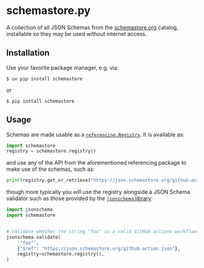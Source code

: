 # schemastore.py

A collection of all JSON Schemas from the [schemastore.org](https://schemastore.org) catalog, installable so they may be used without internet access.

## Installation

Use your favorite package manager, e.g. via:

    $ uv pip install schemastore

or

    $ pip install schemastore

## Usage

Schemas are made usable as a [`referencing.Registry`](https://referencing.readthedocs.io/en/stable/api/#referencing.Registry).
It is available as:


```python
import schemastore
registry = schemastore.registry()
```

and use any of the API from the aforementioned referencing package to make use of the schemas, such as:

```python
print(registry.get_or_retrieve("https://json.schemastore.org/github-action.json").value)

```

though more typically you will use the registry alongside a JSON Schema validator such as those provided by the [`jsonschema` library](https://python-jsonschema.readthedocs.io/):

```python
import jsonschema
import schemastore


# Validate whether the string "foo" is a valid GitHub actions workflow (it is not.)
jsonschema.validate(
    '"foo"',
    {"$ref": "https://json.schemastore.org/github-action.json"},
    registry=schemastore.registry(),
)
```
